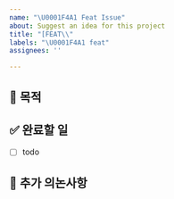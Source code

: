 ```yaml
---
name: "\U0001F4A1 Feat Issue"
about: Suggest an idea for this project
title: "[FEAT\\"
labels: "\U0001F4A1 feat"
assignees: ''

---
```


## 🎯 목적

## ✅ 완료할 일
- [ ] todo

## 💬 추가 의논사항
